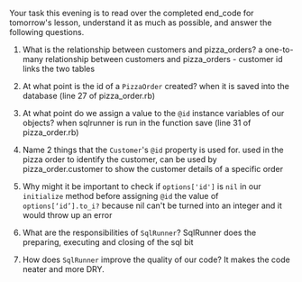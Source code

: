 Your task this evening is to read over the completed end\_code for tomorrow's lesson, understand it as much as possible, and answer the following questions.

1) What is the relationship between customers and pizza\_orders?
a one-to-many relationship between customers and pizza\_orders - customer id links the two tables


2) At what point is the id of a `PizzaOrder` created?
when it is saved into the database (line 27 of pizza_order.rb)

3) At what point do we assign a value to the `@id` instance variables of our objects?
when sqlrunner is run in the function save (line 31 of pizza_order.rb)


4) Name 2 things that the `Customer`'s `@id` property is used for.
used in the pizza order to identify the customer, can be used by pizza_order.customer to show the customer details of a specific order

5) Why might it be important to check if `options['id']` is `nil` in our `initialize` method before assigning `@id` the value of `options[‘id’].to_i?`
because nil can't be turned into an integer and it would throw up an error

6) What are the responsibilities of `SqlRunner`?
SqlRunner does the preparing, executing and closing of the sql bit

7) How does `SqlRunner` improve the quality of our code?
It makes the code neater and more DRY. 
